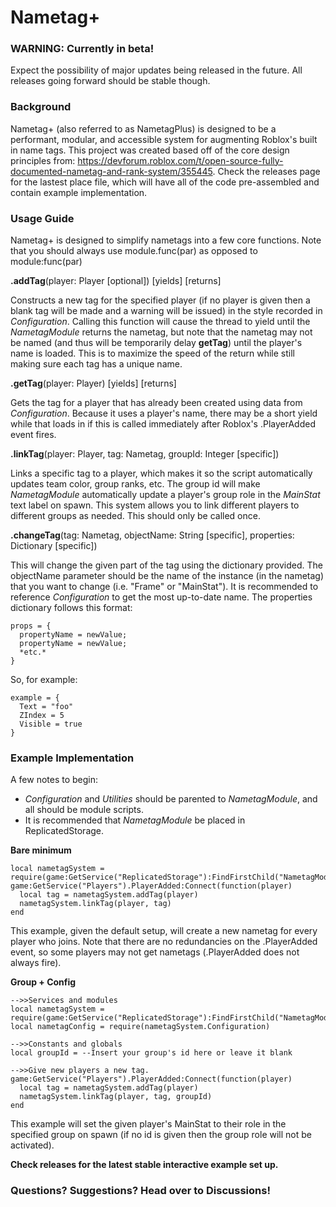 # Nametag+

### WARNING: Currently in beta!
Expect the possibility of major updates being released in the future. All releases going forward should be stable though.

### Background

Nametag+ (also referred to as NametagPlus) is designed to be a performant, modular, and accessible system for augmenting Roblox's built in name tags. This project was created based off of the core design principles from: https://devforum.roblox.com/t/open-source-fully-documented-nametag-and-rank-system/355445. Check the releases page for the lastest place file, which will have all of the code pre-assembled and contain example implementation.

### Usage Guide

Nametag+ is designed to simplify nametags into a few core functions. Note that you should always use module.func(par) as opposed to module:func(par)

**.addTag**(player: Player [optional]) [yields] [returns]

Constructs a new tag for the specified player (if no player is given then a blank tag will be made and a warning will be issued) in the style recorded in *Configuration*. Calling this function will cause the thread to yield until the *NametagModule* returns the nametag, but note that the nametag may not be named (and thus will be temporarily delay **getTag**) until the player's name is loaded. This is to maximize the speed of the return while still making sure each tag has a unique name.

**.getTag**(player: Player) [yields] [returns]

Gets the tag for a player that has already been created using data from *Configuration*. Because it uses a player's name, there may be a short yield while that loads in if this is called immediately after Roblox's .PlayerAdded event fires.

**.linkTag**(player: Player, tag: Nametag, groupId: Integer [specific])

Links a specific tag to a player, which makes it so the script automatically updates team color, group ranks, etc. The group id will make *NametagModule* automatically update a player's group role in the *MainStat* text label on spawn. This system allows you to link different players to different groups as needed. This should only be called once.

**.changeTag**(tag: Nametag, objectName: String [specific], properties: Dictionary [specific])

This will change the given part of the tag using the dictionary provided. The objectName parameter should be the name of the instance (in the nametag) that you want to change (i.e. "Frame" or "MainStat"). It is recommended to reference *Configuration* to get the most up-to-date name. The properties dictionary follows this format:

````
props = {
  propertyName = newValue;
  propertyName = newValue;
  *etc.*
}
````
So, for example:
````
example = {
  Text = "foo"
  ZIndex = 5
  Visible = true
}
````
### Example Implementation

A few notes to begin:
- *Configuration* and *Utilities* should be parented to *NametagModule*, and all should be module scripts.
- It is recommended that *NametagModule* be placed in ReplicatedStorage.

**Bare minimum**

````
local nametagSystem = require(game:GetService("ReplicatedStorage"):FindFirstChild("NametagModule")
game:GetService("Players").PlayerAdded:Connect(function(player)
  local tag = nametagSystem.addTag(player)
  nametagSystem.linkTag(player, tag)
end
````
This example, given the default setup, will create a new nametag for every player who joins. Note that there are no redundancies on the .PlayerAdded event, so some players may not get nametags (.PlayerAdded does not always fire).

**Group + Config**
````
-->>Services and modules
local nametagSystem = require(game:GetService("ReplicatedStorage"):FindFirstChild("NametagModule")
local nametagConfig = require(nametagSystem.Configuration)

-->>Constants and globals
local groupId = --Insert your group's id here or leave it blank

-->>Give new players a new tag.
game:GetService("Players").PlayerAdded:Connect(function(player)
  local tag = nametagSystem.addTag(player)
  nametagSystem.linkTag(player, tag, groupId)
end
````
This example will set the given player's MainStat to their role in the specified group on spawn (if no id is given then the group role will not be activated).

**Check releases for the latest stable interactive example set up.**

### Questions? Suggestions? Head over to Discussions!

